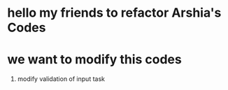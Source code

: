 # hello my friends to refactor Arshia's Codes 
# we want to modify this codes 

1. modify validation of input task
